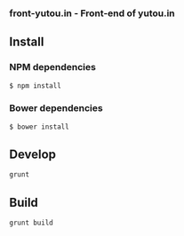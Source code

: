### front-yutou.in - Front-end of yutou.in

## Install
### NPM dependencies
```sh
$ npm install
```
### Bower dependencies
```sh
$ bower install
```

## Develop
```sh
grunt
```

## Build
```sh
grunt build
```
